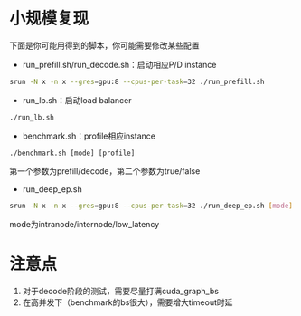 # 小规模复现
下面是你可能用得到的脚本，你可能需要修改某些配置
* run_prefill.sh/run_decode.sh：启动相应P/D instance
```bash
srun -N x -n x --gres=gpu:8 --cpus-per-task=32 ./run_prefill.sh
```
* run_lb.sh：启动load balancer
```bash
./run_lb.sh
```
* benchmark.sh：profile相应instance
```
./benchmark.sh [mode] [profile]
```
第一个参数为prefill/decode，第二个参数为true/false
* run_deep_ep.sh
```bash
srun -N x -n x --gres=gpu:8 --cpus-per-task=32 ./run_deep_ep.sh [mode]
```
mode为intranode/internode/low_latency

# 注意点
1. 对于decode阶段的测试，需要尽量打满cuda_graph_bs
2. 在高并发下（benchmark的bs很大），需要增大timeout时延